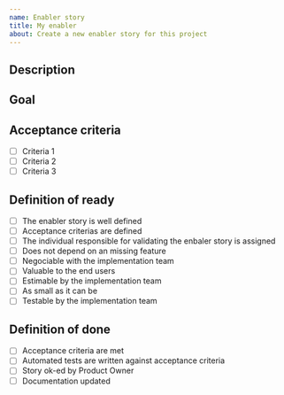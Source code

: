 ```yaml
---
name: Enabler story
title: My enabler
about: Create a new enabler story for this project
---
```


<!-- This issue should be part of a PI board project -->

## Description

<!-- Please give a brief description of the enabler story. -->

<!-- Is there additional content for this story ? If so, please link it here. -->

## Goal

<!-- What is the point of this enabler story ? Why is it necessary ? -->

## Acceptance criteria

<!-- A clear and exhaustive list of criteria / details that must be fulfilled -->

- [ ] Criteria 1
- [ ] Criteria 2
- [ ] Criteria 3

## Definition of ready

<!-- DO NOT CHECK THESE YOURSELF -->
<!-- These boxes are checked by an implementation team before it begins work -->

- [ ] The enabler story is well defined
- [ ] Acceptance criterias are defined
- [ ] The individual responsible for validating the enbaler story is assigned
- [ ] Does not depend on an missing feature
- [ ] Negociable with the implementation team
- [ ] Valuable to the end users
- [ ] Estimable by the implementation team
- [ ] As small as it can be
- [ ] Testable by the implementation team

## Definition of done

<!-- DO NOT CHECK THESE YOURSELF -->
<!-- This is an agreed-upon set of items that must be completed
before a user story can be considered complete. It is check whether a task
can be moved from “in progress” to “done.” -->

- [ ] Acceptance criteria are met
- [ ] Automated tests are written against acceptance criteria
- [ ] Story ok-ed by Product Owner
- [ ] Documentation updated
